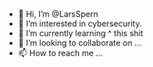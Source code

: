 - 👋 Hi, I’m @LarsSpern
- 👀 I’m interested in cybersecurity.
- 🌱 I’m currently learning ^ this shit
- 💞️ I’m looking to collaborate on ...
- 📫 How to reach me ...

<!---
LarsSpern/LarsSpern is a ✨ special ✨ repository because its `README.md` (this file) appears on your GitHub profile.
You can click the Preview link to take a look at your changes.
--->
